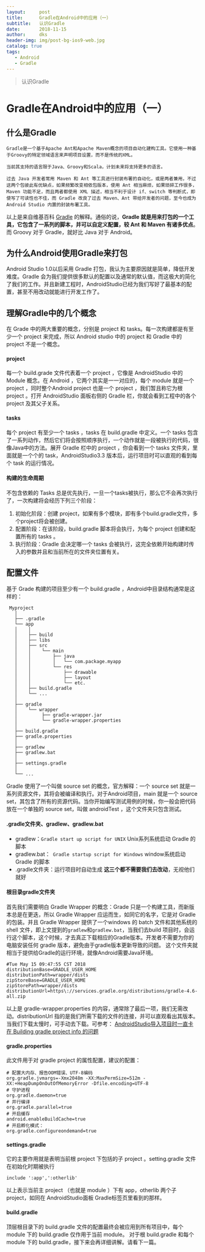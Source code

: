 ```yaml
---
layout:     post
title:      Gradle在Android中的应用（一）
subtitle:   认识Gradle
date:       2018-11-15
author:     dks
header-img: img/post-bg-ios9-web.jpg
catalog: true
tags:
   - Android
   - Gradle
---
```


>认识Gradle

# Gradle在Android中的应用（一）

## 什么是Gradle
```
Gradle是一个基于Apache Ant和Apache Maven概念的项目自动化建构工具。它使用一种基于Groovy的特定领域语言来声明项目设置，而不是传统的XML。

当前其支持的语言限于Java、Groovy和Scala，计划未来将支持更多的语言。

过去 Java 开发者常用 Maven 和 Ant 等工具进行封装布署的自动化，或是两者兼用，不过这两个包彼此有优缺点，如果频繁改变相依包版本，使用 Ant 相当麻烦，如果琐碎工作很多，Maven 功能不足，而且两者都使用 XML 描述，相当不利于设计 if、switch 等判断式，即使写了可读性也不佳，而 Gradle 改良了过去 Maven、Ant 带给开发者的问题，至今也成为 Android Studio 内置的封装布署工具。
```
以上是来自维基百科 [Gradle](https://zh.wikipedia.org/wiki/Gradle) 的解释。通俗的说，**Gradle 就是用来打包的一个工具，它包含了一系列的脚本，并可以自定义配置，较 Ant 和 Maven 有诸多优点**。而 Groovy 对于 Gradle，就好比 Java 对于 Android。


## 为什么Android使用Gradle来打包
Android Studio 1.0以后采用 Gradle 打包，我认为主要原因就是简单，降低开发难度。Gradle 会为我们提供很多默认的配置以及通常的默认值，而这极大的简化了我们的工作。并且新建工程时，AndroidStudio已经为我们写好了最基本的配置，甚至不用改动就能进行开发工作了。

## 理解Gradle中的几个概念
在 Grade 中的两大重要的概念，分别是 project 和 tasks。每一次构建都是有至少一个 project 来完成，所以 Android studio 中的 project 和 Gradle 中的 project 不是一个概念。

#### project
每一个 build.grade 文件代表着一个 project ，它像是 AndroidStudio 中的 Module 概念。在 Android ，它两个其实是一一对应的，每个 module 就是一个 project ，同时整个Android project 也是一个 project ，我们暂且称它为根 project 。打开 AndroidStudio 面板右侧的 Gradle 栏，你就会看到工程中的各个 project 及其父子关系。

#### tasks
每个 project 有至少一个 tasks ，tasks 在 build.gradle 中定义。一个 tasks 包含了一系列动作，然后它们将会按照顺序执行，一个动作就是一段被执行的代码，很像Java中的方法。展开 Gradle 栏中的 project ，你会看到一个 tasks 文件夹，里面就是一个个的 task，AndroidStudio3.3 版本后，运行项目时可以直观的看到每个 task 的运行情况。

#### 构建的生命周期
不包含依赖的 Tasks 总是优先执行，一旦一个tasks被执行，那么它不会再次执行了，一次构建将会经历下列三个阶段：
1. 初始化阶段：创建 project，如果有多个模块，即有多个build.gradle文件，多个project将会被创建。
2. 配置阶段：在该阶段，build.gradle 脚本将会执行，为每个 project 创建和配置所有的 tasks 。
3. 执行阶段：Gradle 会决定哪一个 tasks 会被执行，这完全依赖开始构建时传入的参数并且和当前所在的文件夹位置有关。

## 配置文件
基于 Grade 构建的项目至少有一个 build.gradle ，Android中目录结构通常是这样的：
```
 Myproject
   │
   ├── .gradle
   └── app
   │    │
   │    ├── build
   │    ├── libs
   │    ├── src
   │    │    └── main
   │    │        ├── java
   │    │        │   └── com.package.myapp
   │    │        └── res
   │    │            ├── drawable
   │    │            ├── layout
   │    │            └── etc.
   │    ├── build.gradle
   │	└── ...
   │
   ├── gradle
   │    └── wrapper
   │         ├── gradle-wrapper.jar
   │    	 └── gradle-wrapper.properties
   │    
   ├── build.gradle
   ├── gradle.properties
   │
   ├── gradlew
   ├── gradlew.bat
   │
   ├── settings.gradle
   │
   └── ...
```
Gradle 使用了一个叫做 source set 的概念，官方解释：一个 source set 就是一系列资源文件，其将会被编译和执行。对于Android项目，main 就是一个 source set，其包含了所有的资源代码。当你开始编写测试用例的时候，你一般会把代码放在一个单独的 source set，叫做 androidTest ，这个文件夹只包含测试。

#### .gradle文件夹、gradlew、gradlew.bat
- gradlew：`Gradle start up script for UNIX` Unix系列系统启动 Gradle 的脚本
- gradlew.bat：` Gradle startup script for Windows` window系统启动 Gradle 的脚本
- .gradle文件夹：运行项目时自动生成
**这三个都不需要我们去改动**，无视他们就好

#### 根目录gradle文件夹
首先我们需要明白 Gradle Wrapper 的概念：Grade 只是一个构建工具，而新版本总是在更迭，所以 Gradle Wrapper 应运而生，如同它的名字，它是对 Gradle 的包装。并且 Gradle Wrapper 提供了一个windows 的 batch 文件和其他系统的 shell 文件，即上文提到的```gradlew```和```gradlew.bat```，当我们去build 项目时，会运行这个脚本，这个时候，才去真正下载相应的Gradle版本。开发者不需要为你的电脑安装任何 gradle 版本，避免由于gradle版本更新导致的问题。
这个文件夹就相当于提供给Gradle的运行环境，就像Android需要Java环境。
```
#Tue May 15 09:47:55 CST 2018
distributionBase=GRADLE_USER_HOME
distributionPath=wrapper/dists
zipStoreBase=GRADLE_USER_HOME
zipStorePath=wrapper/dists
distributionUrl=https\://services.gradle.org/distributions/gradle-4.6-all.zip
```
以上是 gradle-wrapper.properties 的内容，通常除了最后一项，我们无需改动。distributionUrl 指的是我们所需下载的文件的连接，并可以直观看出其版本。当我们下载太慢时，可手动去下载。可参考： [AndroidStudio导入项目时一直卡在 Building gradle project info 的问题](http://dkaishu.com/2018/11/27/AndroidStudio%E5%AF%BC%E5%85%A5%E9%A1%B9%E7%9B%AE%E6%97%B6%E4%B8%80%E7%9B%B4%E5%8D%A1%E5%9C%A8-Building-gradle-project-info-%E7%9A%84%E9%97%AE%E9%A2%98/)

#### gradle.properties
此文件用于对 gradle project 的属性配置，建议的配置：
```
# 配置大内存、报告OOM错误、UTF-8编码
org.gradle.jvmargs=-Xmx2048m -XX:MaxPermSize=512m -XX:+HeapDumpOnOutOfMemoryError -Dfile.encoding=UTF-8
# 守护进程
org.gradle.daemon=true
# 并行编译
org.gradle.parallel=true
# 开启缓存
android.enableBuildCache=true
# 开启孵化模式：
org.gradle.configureondemand=true
```

#### settings.gradle
它的主要作用就是表明当前根 project 下包括的子 project 。setting.gradle 文件在初始化时期被执行

```
include ':app',':otherlib'
```
以上表示当前主 project （也就是 module ）下有 app，otherlib 两个子 project，如同在 AndroidStudio面板 Gradle标签页里看到的那样。

#### build.gradle
顶层根目录下的 build.gradle 文件的配置最终会被应用到所有项目中，每个 module 下的 build.gradle 仅作用于当前  module。
对于根 build.gradle 和每个 module 下的 build.gradle，接下来会再详细讲解。请看下一篇。